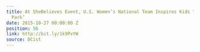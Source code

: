 ```yaml
---
title: At SheBelieves Event, U.S. Women’s National Team Inspires Kids to ‘Find Your
  Park’
date: 2015-10-27 00:00:00 Z
position: 56
link: http://bit.ly/1k9PvYW
source: DCist
---
```


